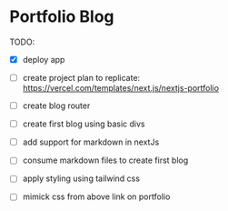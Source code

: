 # Portfolio Blog

TODO:
* [X] deploy app
* [ ] create project plan to replicate: https://vercel.com/templates/next.js/nextjs-portfolio
* [ ] create blog router
* [ ] create first blog using basic divs
* [ ] add support for markdown in nextJs
* [ ] consume markdown files to create first blog
* [ ] apply styling using tailwind css
* [ ] mimick css from above link on portfolio

